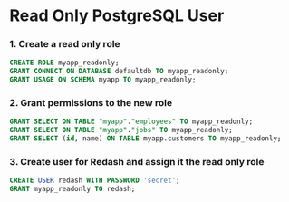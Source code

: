 # Read Only PostgreSQL User

### 1. Create a read only role
```sql
CREATE ROLE myapp_readonly;
GRANT CONNECT ON DATABASE defaultdb TO myapp_readonly;
GRANT USAGE ON SCHEMA myapp TO myapp_readonly;
```

### 2. Grant permissions to the new role
```sql
GRANT SELECT ON TABLE "myapp"."employees" TO myapp_readonly;
GRANT SELECT ON TABLE "myapp"."jobs" TO myapp_readonly;
GRANT SELECT (id, name) ON TABLE myapp.customers TO myapp_readonly;
```

### 3. Create user for Redash and assign it the read only role
```sql
CREATE USER redash WITH PASSWORD 'secret';
GRANT myapp_readonly TO redash;
```
